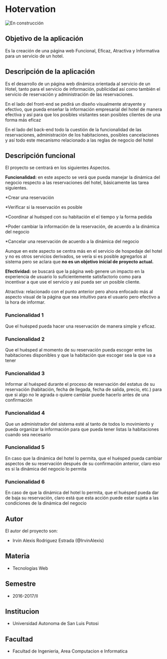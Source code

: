 # Hotervation

![En construcción](https://upload.wikimedia.org/wikipedia/commons/e/ef/En_construccion.jpg)

## Objetivo de la aplicación
Es la creación de una página web Funcional, Eficaz, Atractiva y Informativa para un servicio de un hotel.

## Descripción de la aplicación
Es el desarrollo de un página web dinámica orientada al servicio de un Hotel, tanto para el servicio de información, publicidad así como también el servicio de reservación y administración de las reservaciones. 

En el lado del front-end se pedirá un diseño visualmente atrayente y efectivo, que pueda enseñar la información empresarial del hotel de manera efectiva y así para que los posibles visitantes sean posibles clientes de una forma más eficaz 

En el lado del back-end todo la cuestión de la funcionalidad de las reservaciones, administración de los habitaciones, posibles cancelaciones y así todo este mecanismo relacionado a las reglas de negocio del hotel

## Descripción funcional
El proyecto se centrará en los siguientes Aspectos.

**Funcionalidad:** en este aspecto se verá que pueda manejar la dinámica del negocio respecto a las reservaciones del hotel, básicamente las tarea siguientes.

*Crear una reservación

*Verificar si la reservación es posible

*Coordinar al huésped con su habitación el el tiempo y la forma pedida

*Poder cambiar la información de la reservación, de acuerdo a la dinámica del negocio

*Cancelar una reservación de acuerdo a la dinámica del negocio

Aunque en este aspecto se centra más en el servicio de hospedaje del hotel y no es otros servicios derivados, se vería si es posible agregarlos al sistema pero se aclara que **no es un objetivo inicial de proyecto actual.**


**Efectividad:** se buscará que la página web genere un impacto en la experiencia de usuario lo suficientemente satisfactorio como para incentivar a que use el servicio y así pueda ser un posible cliente.


Atractiva: relacionado con el punto anterior pero ahora enfocado más al aspecto visual de la página que sea intuitivo para el usuario pero efectivo a la hora de informar.


### Funcionalidad 1
Que el huésped pueda hacer una reservación de manera simple y eficaz.

### Funcionalidad 2
Que el huésped al momento de su reservación pueda escoger entre las habitaciones disponibles y que la habitación que escoger sea la que va a tener 

### Funcionalidad 3
Informar al huésped durante el proceso de reservación del estatus de su reservación (habitación, fecha de llegada, fecha de salida, precio, etc.) para que si algo no le agrada o quiere cambiar puede hacerlo antes de una confirmación

### Funcionalidad 4
Que un administrador del sistema esté al tanto de todos lo movimiento y pueda organizar la información para que pueda tener listas la habitaciones cuando sea necesario

### Funcionalidad 5
En caso que la dinámica del hotel lo permita, que el huésped pueda cambiar aspectos de su reservación después de su confirmación anterior, claro eso es si la dinámica del negocio lo permita

### Funcionalidad 6
En caso de que la dinámica del hotel lo permita, que el huésped pueda dar de baja su reservación, claro está que esta acción puede estar sujeta a las condiciones de la dinámica del negocio 

## Autor
El autor del proyecto son:
- Irvin Alexis Rodriguez Estrada (@IrvinAlexis)

## Materia
- Tecnologías Web

## Semestre
- 2016-2017/II

## Institucion
- Universidad Autonoma de San Luis Potosi

## Facultad
- Facultad de Ingenieria, Area Computacion e Informatica
